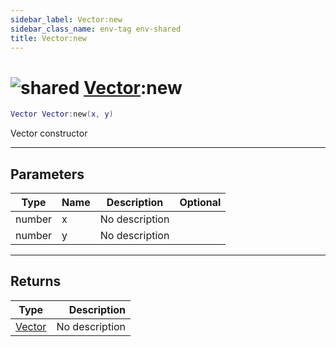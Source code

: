 ```yaml
---
sidebar_label: Vector:new
sidebar_class_name: env-tag env-shared
title: Vector:new
---
```


# <img src='/img/wiki/shared.png' alt='shared' data-tag='env-tag' /> [Vector](../vector/README.md):new

```lua
Vector Vector:new(x, y)
```

Vector constructor<br/>

-----------------
## Parameters

| Type   | Name | Description | Optional |
| ------ | ---- | ----------- | -------: |
| number | x | No description |   |
| number | y | No description |   |

-----------------
## Returns

| Type   | Description |
| ------ | ----------: |
| [Vector](../vector/README.md) | No description |
